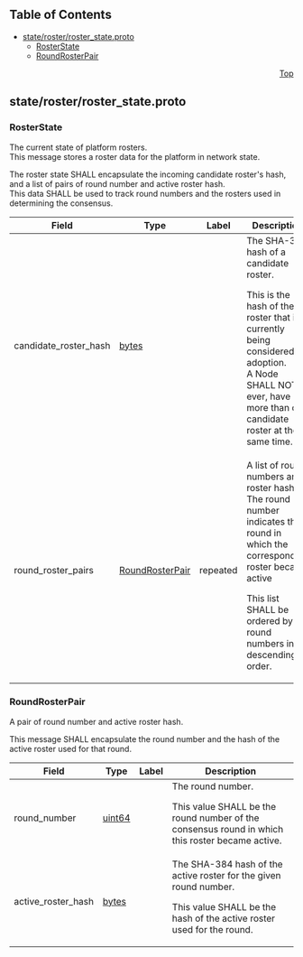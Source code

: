 ## Table of Contents

- [state/roster/roster_state.proto](#state_roster_roster_state-proto)
    - [RosterState](#com-hedera-hapi-node-state-roster-RosterState)
    - [RoundRosterPair](#com-hedera-hapi-node-state-roster-RoundRosterPair)
  



<a name="state_roster_roster_state-proto"></a>
<p align="right"><a href="#top">Top</a></p>

## state/roster/roster_state.proto



<a name="com-hedera-hapi-node-state-roster-RosterState"></a>

### RosterState
The current state of platform rosters.<br/>
This message stores a roster data for the platform in network state.

The roster state SHALL encapsulate the incoming candidate roster's hash,
and a list of pairs of round number and active roster hash.<br/>
This data SHALL be used to track round numbers and the rosters used in determining the consensus.<br/>


| Field | Type | Label | Description |
| ----- | ---- | ----- | ----------- |
| candidate_roster_hash | [bytes](#bytes) |  | The SHA-384 hash of a candidate roster. <p> This is the hash of the roster that is currently being considered for adoption.<br/> A Node SHALL NOT, ever, have more than one candidate roster at the same time. |
| round_roster_pairs | [RoundRosterPair](#com-hedera-hapi-node-state-roster-RoundRosterPair) | repeated | A list of round numbers and roster hashes.<br/> The round number indicates the round in which the corresponding roster became active <p> This list SHALL be ordered by round numbers in descending order. |






<a name="com-hedera-hapi-node-state-roster-RoundRosterPair"></a>

### RoundRosterPair
A pair of round number and active roster hash.
<p>
This message SHALL encapsulate the round number and the hash of the
active roster used for that round.


| Field | Type | Label | Description |
| ----- | ---- | ----- | ----------- |
| round_number | [uint64](#uint64) |  | The round number. <p> This value SHALL be the round number of the consensus round in which this roster became active. |
| active_roster_hash | [bytes](#bytes) |  | The SHA-384 hash of the active roster for the given round number. <p> This value SHALL be the hash of the active roster used for the round. |





 <!-- end messages -->

 <!-- end enums -->

 <!-- end HasExtensions -->

 <!-- end services -->



